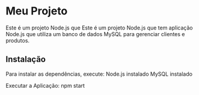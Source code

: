 # Meu Projeto

Este é um projeto Node.js que Este é um projeto Node.js que tem aplicação Node.js que utiliza um banco de dados MySQL para gerenciar clientes e produtos.

## Instalação

Para instalar as dependências, execute:
Node.js instalado
MySQL instalado

Executar a Aplicação:
npm start
